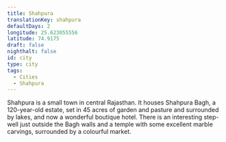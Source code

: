 ```yaml
---
title: Shahpura
translationKey: shahpura
defaultDays: 2
longitude: 25.623055556
latitude: 74.9175
draft: false
nighthalt: false
id: city
type: city
tags:
  - Cities
  - Shahpura
---
```

Shahpura is a small town in central Rajasthan. It houses Shahpura Bagh, a 120-year-old estate, set in 45 acres of garden and pasture and surrounded by lakes, and now a wonderful boutique hotel. There is an interesting step-well just outside the Bagh walls and a temple with some excellent marble carvings, surrounded by a colourful market.